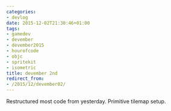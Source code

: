 ```yaml
---
categories:
- devlog
date: 2015-12-02T21:30:46+01:00
tags:
- gamedev
- devember
- devember2015
- hourofcode
- objc
- spritekit
- isometric
title: devember 2nd
redirect_from:
- /2015/12/devember02/
---
```


Restructured most code from yesterday. Primitive tilemap setup.
